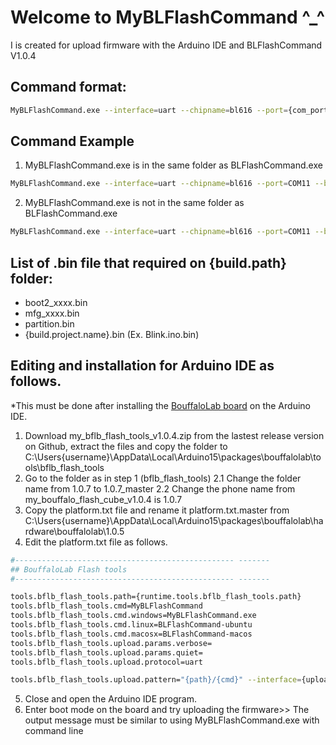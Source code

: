 # Welcome to MyBLFlashCommand ^_^
I is created for upload firmware with the Arduino IDE and BLFlashCommand V1.0.4

## Command format:
```sh
MyBLFlashCommand.exe --interface=uart --chipname=bl616 --port={com_port} --baudrate=2000000 --buildpath="{build.path}" --projectname={build.project_name} --exe={path of BLFlashCommand.exe}
```

## Command Example
1. MyBLFlashCommand.exe is in the same folder as BLFlashCommand.exe
```sh
MyBLFlashCommand.exe --interface=uart --chipname=bl616 --port=COM11 --baudrate=2000000 --buildpath="C:\Users\User\AppData\Local\Temp\arduino\sketches\B723E196EE1AD2E04E7CD18725A76A3C" --projectname=Blink.ino
```
2. MyBLFlashCommand.exe is not in the same folder as BLFlashCommand.exe
```sh
MyBLFlashCommand.exe --interface=uart --chipname=bl616 --port=COM11 --baudrate=2000000 --buildpath="C:\Users\User\AppData\Local\Temp\arduino\sketches\B723E196EE1AD2E04E7CD18725A76A3C" --projectname=Blink.ino --exe="D:\Arduino Learning\AiPi-UNO-ET485\Tools\bflb_flash_tools_v1.0.4\BLFlashCommand.exe"
```

## List of .bin file that required on {build.path} folder:
- boot2_xxxx.bin
- mfg_xxxx.bin
- partition.bin
- {build.project.name}.bin (Ex. Blink.ino.bin)

## Editing and installation for Arduino IDE as follows.
*This must be done after installing the [BouffaloLab board](https://github.com/bouffalolab/arduino-bouffalo) on the Arduino IDE.
1. Download my_bflb_flash_tools_v1.0.4.zip from the lastest release version on Github, extract the files and copy the folder to C:\Users\{username}\AppData\Local\Arduino15\packages\bouffalolab\tools\bflb_flash_tools
2. Go to the folder as in step 1 (bflb_flash_tools)
2.1 Change the folder name from 1.0.7 to 1.0.7_master
2.2 Change the phone name from my_bouffalo_flash_cube_v1.0.4 is 1.0.7
3. Copy the platform.txt file and rename it platform.txt.master from C:\Users\{username}\AppData\Local\Arduino15\packages\bouffalolab\hardware\bouffalolab\1.0.5
4. Edit the platform.txt file as follows.
```sh
#------------------------------------------------- -------
## BouffaloLab Flash tools
#------------------------------------------------- -------

tools.bflb_flash_tools.path={runtime.tools.bflb_flash_tools.path}
tools.bflb_flash_tools.cmd=MyBLFlashCommand
tools.bflb_flash_tools.cmd.windows=MyBLFlashCommand.exe
tools.bflb_flash_tools.cmd.linux=BLFlashCommand-ubuntu
tools.bflb_flash_tools.cmd.macosx=BLFlashCommand-macos
tools.bflb_flash_tools.upload.params.verbose=
tools.bflb_flash_tools.upload.params.quiet=
tools.bflb_flash_tools.upload.protocol=uart

tools.bflb_flash_tools.upload.pattern="{path}/{cmd}" --interface={upload.protocol} --chipname=bl616 --port={serial.port} --baudrate={upload.speed} --buildpath={build.path} --projectname={build.project_name}
```
5. Close and open the Arduino IDE program.
6. Enter boot mode on the board and try uploading the firmware>> The output message must be similar to using MyBLFlashCommand.exe with command line